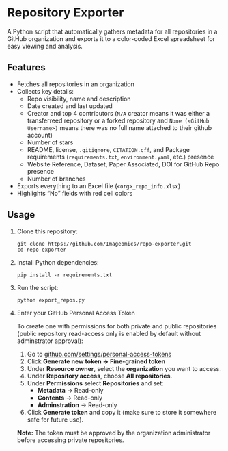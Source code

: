 # Repository Exporter

A Python script that automatically gathers metadata for all repositories in a GitHub organization and exports it to a color-coded Excel spreadsheet for easy viewing and analysis.

## Features
- Fetches all repositories in an organization  
- Collects key details:
  - Repo visibility, name and description  
  - Date created and last updated  
  - Creator and top 4 contributors (`N/A` creator means it was either a transferreed repository or a forked repository and `None (<GitHub Username>)` means there was no full name attached to their github account)
  - Number of stars
  - README, license, `.gitignore`, `CITATION.cff`, and Package requirements (`requirements.txt`, `environment.yaml`, etc.) presence   
  - Website Reference, Dataset, Paper Associated, DOI for GitHub Repo presence
  - Number of branches
- Exports everything to an Excel file (`<org>_repo_info.xlsx`)  
- Highlights “No” fields with red cell colors  

## Usage

1. Clone this repository:
    ```
    git clone https://github.com/Imageomics/repo-exporter.git
    cd repo-exporter
    ```

2. Install Python dependencies:
    ```
    pip install -r requirements.txt
    ```

3. Run the script:
    ```
    python export_repos.py
    ```

4. Enter your GitHub Personal Access Token

   To create one with permissions for both private and public repositories (public repository read-access only is enabled by default without adminstrator approval):

   1. Go to [github.com/settings/personal-access-tokens](https://github.com/settings/personal-access-tokens)
   2. Click **Generate new token → Fine-grained token**
   3. Under **Resource owner**, select the **organization** you want to access.
   4. Under **Repository access**, choose **All repositories**.
   5. Under **Permissions** select **Repositories** and set:
      - **Metadata** -> Read-only 
      - **Contents** -> Read-only
      - **Adminstration** -> Read-only
   6. Click **Generate token** and copy it (make sure to store it somewhere safe for future use).

   **Note:** The token must be approved by the organization administrator before accessing private repositories.
